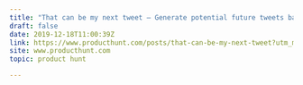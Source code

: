 ```yaml
---
title: "That can be my next tweet — Generate potential future tweets based on your existing ones"
draft: false
date: 2019-12-18T11:00:39Z
link: https://www.producthunt.com/posts/that-can-be-my-next-tweet?utm_medium=RSS&utm_source=hune
site: www.producthunt.com
topic: product hunt  

---
```

